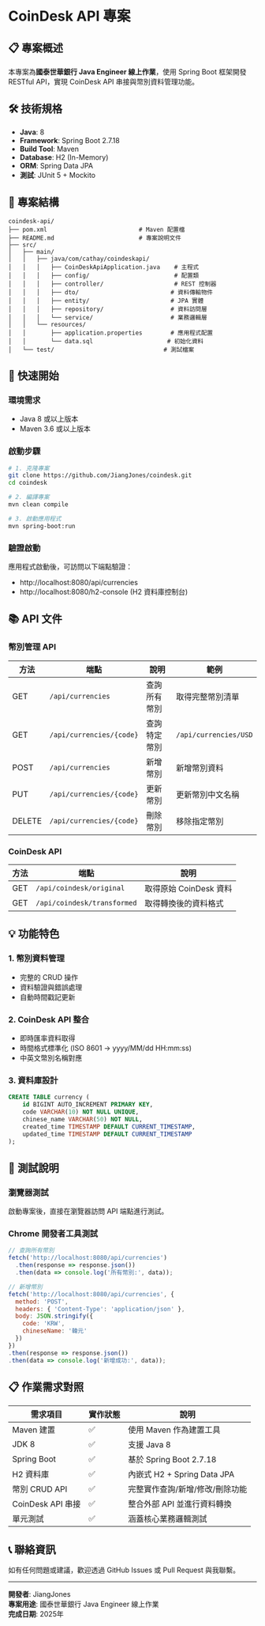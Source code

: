 # CoinDesk API 專案

## 📋 專案概述

本專案為**國泰世華銀行 Java Engineer 線上作業**，使用 Spring Boot 框架開發 RESTful API，實現 CoinDesk API 串接與幣別資料管理功能。

## 🛠 技術規格

- **Java**: 8
- **Framework**: Spring Boot 2.7.18
- **Build Tool**: Maven
- **Database**: H2 (In-Memory)
- **ORM**: Spring Data JPA
- **測試**: JUnit 5 + Mockito

## 📁 專案結構

```
coindesk-api/
├── pom.xml                          # Maven 配置檔
├── README.md                        # 專案說明文件
├── src/
│   ├── main/
│   │   ├── java/com/cathay/coindeskapi/
│   │   │   ├── CoinDeskApiApplication.java    # 主程式
│   │   │   ├── config/                        # 配置類
│   │   │   ├── controller/                    # REST 控制器
│   │   │   ├── dto/                          # 資料傳輸物件
│   │   │   ├── entity/                       # JPA 實體
│   │   │   ├── repository/                   # 資料訪問層
│   │   │   └── service/                      # 業務邏輯層
│   │   └── resources/
│   │       ├── application.properties        # 應用程式配置
│   │       └── data.sql                     # 初始化資料
│   └── test/                               # 測試檔案
```

## 🚀 快速開始

### 環境需求
- Java 8 或以上版本
- Maven 3.6 或以上版本

### 啟動步驟
```bash
# 1. 克隆專案
git clone https://github.com/JiangJones/coindesk.git
cd coindesk

# 2. 編譯專案
mvn clean compile

# 3. 啟動應用程式
mvn spring-boot:run
```

### 驗證啟動
應用程式啟動後，可訪問以下端點驗證：
- http://localhost:8080/api/currencies
- http://localhost:8080/h2-console (H2 資料庫控制台)

## 📚 API 文件

### 幣別管理 API

| 方法 | 端點 | 說明 | 範例 |
|------|------|------|------|
| GET | `/api/currencies` | 查詢所有幣別 | 取得完整幣別清單 |
| GET | `/api/currencies/{code}` | 查詢特定幣別 | `/api/currencies/USD` |
| POST | `/api/currencies` | 新增幣別 | 新增幣別資料 |
| PUT | `/api/currencies/{code}` | 更新幣別 | 更新幣別中文名稱 |
| DELETE | `/api/currencies/{code}` | 刪除幣別 | 移除指定幣別 |

### CoinDesk API

| 方法 | 端點 | 說明 |
|------|------|------|
| GET | `/api/coindesk/original` | 取得原始 CoinDesk 資料 |
| GET | `/api/coindesk/transformed` | 取得轉換後的資料格式 |

## 💡 功能特色

### 1. **幣別資料管理**
- 完整的 CRUD 操作
- 資料驗證與錯誤處理
- 自動時間戳記更新

### 2. **CoinDesk API 整合**
- 即時匯率資料取得
- 時間格式標準化 (ISO 8601 → yyyy/MM/dd HH:mm:ss)
- 中英文幣別名稱對應

### 3. **資料庫設計**
```sql
CREATE TABLE currency (
    id BIGINT AUTO_INCREMENT PRIMARY KEY,
    code VARCHAR(10) NOT NULL UNIQUE,
    chinese_name VARCHAR(50) NOT NULL,
    created_time TIMESTAMP DEFAULT CURRENT_TIMESTAMP,
    updated_time TIMESTAMP DEFAULT CURRENT_TIMESTAMP
);
```

## 🧪 測試說明

### 瀏覽器測試
啟動專案後，直接在瀏覽器訪問 API 端點進行測試。

### Chrome 開發者工具測試
```javascript
// 查詢所有幣別
fetch('http://localhost:8080/api/currencies')
  .then(response => response.json())
  .then(data => console.log('所有幣別:', data));

// 新增幣別
fetch('http://localhost:8080/api/currencies', {
  method: 'POST',
  headers: { 'Content-Type': 'application/json' },
  body: JSON.stringify({
    code: 'KRW',
    chineseName: '韓元'
  })
})
.then(response => response.json())
.then(data => console.log('新增成功:', data));
```

## 📋 作業需求對照

| 需求項目 | 實作狀態 | 說明 |
|----------|----------|------|
| Maven 建置 | ✅ | 使用 Maven 作為建置工具 |
| JDK 8 | ✅ | 支援 Java 8 |
| Spring Boot | ✅ | 基於 Spring Boot 2.7.18 |
| H2 資料庫 | ✅ | 內嵌式 H2 + Spring Data JPA |
| 幣別 CRUD API | ✅ | 完整實作查詢/新增/修改/刪除功能 |
| CoinDesk API 串接 | ✅ | 整合外部 API 並進行資料轉換 |
| 單元測試 | ✅ | 涵蓋核心業務邏輯測試 |

## 📞 聯絡資訊

如有任何問題或建議，歡迎透過 GitHub Issues 或 Pull Request 與我聯繫。

---

**開發者**: JiangJones  
**專案用途**: 國泰世華銀行 Java Engineer 線上作業  
**完成日期**: 2025年
